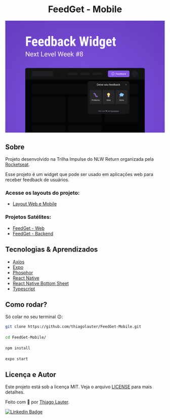 <h1 align="center">FeedGet - Mobile</h1>

![cover](.github/cover.png?style=flat)

## Sobre
Projeto desenvolvido na Trilha Impulse do NLW Return organizada pela [Rocketseat](https://rocketseat.com.br/).

Esse projeto é um widget que pode ser usado em aplicações web para receber feedback de usuários.


### Acesse os layouts do projeto:
- [Layout Web e Mobile](https://www.figma.com/community/file/1102912516166573468)

### Projetos Satélites:
- [FeedGet - Web](https://github.com/thiagolauter/FeedGet-Web)
- [FeedGet - Backend](https://github.com/thiagolauter/FeedGet-Backend)

## Tecnologias & Aprendizados
- [Axios](https://axios-http.com/)
- [Expo](https://expo.dev/)
- [Phosphor](https://phosphoricons.com/)
- [React Native](https://reactnative.dev/)
- [React Native Bottom Sheet](https://www.npmjs.com/package/@gorhom/bottom-sheet)
- [Typescript](https://www.typescriptlang.org/)


## Como rodar?
Só colar no seu terminal 😉: 

```bash
git clone https://github.com/thiagolauter/FeedGet-Mobile.git

cd FeedGet-Mobile/

npm install

expo start
```

## Licença e Autor

Este projeto está sob a licença MIT. Veja o arquivo [LICENSE](./LICENSE) para mais detalhes.

Feito com 💜 por [Thiago Lauter](https://github.com/thiagolauter).


[![Linkedin Badge](https://img.shields.io/badge/-Thiago_Lauter-blue?style=flat-square&logo=Linkedin&logoColor=white&link=https://www.linkedin.com/in/thiagolauter/)](https://www.linkedin.com/in/thiagolauter/)